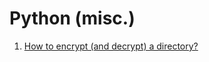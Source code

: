 # Python (misc.) 

1. [How to encrypt (and decrypt) a directory?](https://github.com/thePranab/Python-misc/blob/master/encrypt_decrypt_directory.ipynb)
